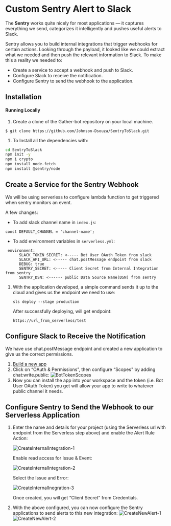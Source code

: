 # Custom Sentry Alert to Slack 


The **Sentry** works quite nicely for most applications — it captures everything we send, categorizes it intelligently and pushes useful alerts to Slack.


Sentry allows you to build internal integrations that trigger webhooks for certain actions. Looking through the payload, it looked like we could extract what we needed and then push the relevant information to Slack.
To make this a reality we needed to:
- Create a service to accept a webhook and push to Slack.
- Configure Slack to receive the notification.
- Configure Sentry to send the webhook to the application.


## Installation
#### Running Locally
1. Create a clone of the Gather-bot repository on your local machine.
```
$ git clone https://github.com/Johnson-Dsouza/SentryToSlack.git
```
1. To Install all the dependencies with:
```sh
cd SentryToSlack
npm init -y
npm i crypto
npm install node-fetch
npm install @sentry/node
```

## Create a Service for the Sentry Webhook
We will be using serverless to configure lambda function to get triggered when sentry monitors an event.

A few changes:
- To add slack channel name in `index.js`:

```
const DEFAULT_CHANNEL = 'channel-name';
```
- To add environment variables in `serverless.yml`:

```
 environment:
      SLACK_TOKEN_SECRET: <----- Bot User OAuth Token from slack 
      SLACK_API_URL: <----- chat.postMessage endpoint from slack 
      DEBUG: true
      SENTRY_SECRET: <----- Client Secret from Internal Integration from sentry
      SENTRY_DSN: <------ public Data Source Name(DSN) from sentry
```

1. With the application developed, a simple command sends it up to the cloud and gives us the endpoint we need to use:

	```
	sls deploy --stage production
	```

	After successfully deploying, will get endpoint:
	
	```
	https://url_from_serverless/test
	```

## Configure Slack to Receive the Notification
We have use chat.postMessage endpoint and created a new application to give us the correct permissions.  
1. [Build a new app](https://api.slack.com/apps "Build a new app")
1. Click on “OAuth & Permissions”, then configure “Scopes" by adding chat:write.public:
![BotTokenScopes](https://user-images.githubusercontent.com/60909862/205455498-5aa91449-d95e-4985-aac0-73fbed624655.png)
1. Now you can install the app into your workspace and the token (i.e. Bot User OAuth Token) you get will allow your app to write to whatever public channel it needs.

## Configure Sentry to Send the Webhook to our Serverless Application
1. Enter the name and details for your project (using the Serverless url with endpoint from the Serverless step above) and enable the Alert Rule Action:
  
   ![CreateInternalIntegration-1](https://user-images.githubusercontent.com/60909862/205455435-7585b9b2-0848-4fd3-9e82-2c7c35accf80.png)
  
   Enable read access for Issue & Event:
  
   ![CreateInternalIntegration-2](https://user-images.githubusercontent.com/60909862/205455439-6b1b6f14-38a0-4501-b28b-4b1536f74d0f.png)
  
   Select the Issue and Error:
  
   ![CreateInternalInegration-3](https://user-images.githubusercontent.com/60909862/205455442-1d32205d-0e81-48e1-9b44-d92971241701.png)
    
    Once created, you will get “Client Secret” from Credentials. 
   
1. With the above configured, you can now configure the Sentry applications to send alerts to this new integration:
    ![CreateNewAlert-1](https://user-images.githubusercontent.com/60909862/205455274-9c45e2b6-5a86-403f-9620-123b17495b47.png)
    ![CreateNewAlert-2](https://user-images.githubusercontent.com/60909862/205455337-d12ea44a-9cea-4c54-9d72-207c154a2c01.png)
